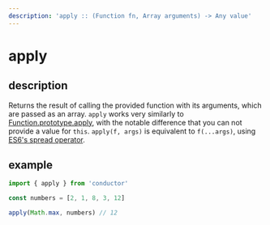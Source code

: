```yaml
---
description: 'apply :: (Function fn, Array arguments) -> Any value'
---
```


# apply

## description

Returns the result of calling the provided function with its arguments, which are passed as an array. `apply` works very similarly to [Function.prototype.apply](https://developer.mozilla.org/en-US/docs/Web/JavaScript/Reference/Global_Objects/Function/apply), with the notable difference that you can not provide a value for `this`. `apply(f, args)` is equivalent to `f(...args)`, using [ES6's spread operator](https://developer.mozilla.org/en-US/docs/Web/JavaScript/Reference/Operators/Spread_syntax).

## example

```javascript
import { apply } from 'conductor'

const numbers = [2, 1, 8, 3, 12]

apply(Math.max, numbers) // 12
```

